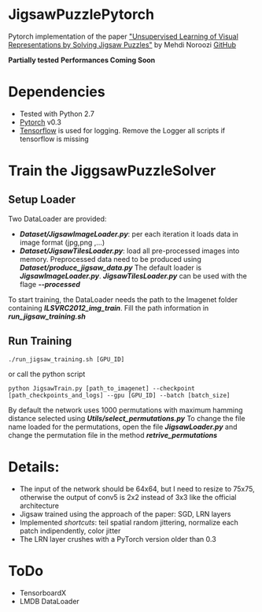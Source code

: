 # JigsawPuzzlePytorch
Pytorch implementation of the paper ["Unsupervised Learning of Visual Representations by Solving Jigsaw Puzzles"](https://arxiv.org/abs/1603.09246) by Mehdi Noroozi [GitHub](https://github.com/MehdiNoroozi/JigsawPuzzleSolver)

**Partially tested**
**Performances Coming Soon**

# Dependencies
- Tested with Python 2.7
- [Pytorch](http://pytorch.org/) v0.3
- [Tensorflow](https://www.tensorflow.org/) is used for logging. 
  Remove the Logger all scripts if tensorflow is missing

# Train the JiggsawPuzzleSolver
## Setup Loader
Two DataLoader are provided:
- **_Dataset/JigsawImageLoader.py_**: per each iteration it loads data in image format (jpg,png ,...)
- **_Dataset/JigsawTilesLoader.py_**: load all pre-processed images into memory. Preprocessed data need to be produced using **_Dataset/produce_jigsaw_data.py_**
The default loader is **_JigsawImageLoader.py_**. **_JigsawTilesLoader.py_** can be used with the flage **_--processed_**

To start training, the DataLoader needs the path to the Imagenet folder containing **_ILSVRC2012_img_train_**. 
Fill the path information in **_run_jigsaw_training.sh_**

## Run Training
```
./run_jigsaw_training.sh [GPU_ID]
```
or call the python script
```
python JigsawTrain.py [path_to_imagenet] --checkpoint [path_checkpoints_and_logs] --gpu [GPU_ID] --batch [batch_size]
```
By default the network uses 1000 permutations with maximum hamming distance selected using **_Utils/select_permutations.py_**
To change the file name loaded for the permutations, open the file **_JigsawLoader.py_** and change the permutation file in the method **_retrive_permutations_**

# Details:
- The input of the network should be 64x64, but I need to resize to 75x75,
  otherwise the output of conv5 is 2x2 instead of 3x3 like the official architecture
- Jigsaw trained using the approach of the paper: SGD, LRN layers
- Implemented *shortcuts*: teil spatial random jittering, normalize each patch indipendently, color jitter
- The LRN layer crushes with a PyTorch version older than 0.3

# ToDo
- TensorboardX
- LMDB DataLoader
